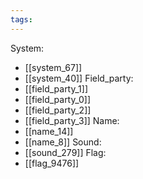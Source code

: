 ```yaml
---
tags:
---
```

System:
- [[system_67]]
- [[system_40]]
Field_party:
- [[field_party_1]]
- [[field_party_0]]
- [[field_party_2]]
- [[field_party_3]]
Name:
- [[name_14]]
- [[name_8]]
Sound:
- [[sound_279]]
Flag:
- [[flag_9476]]
